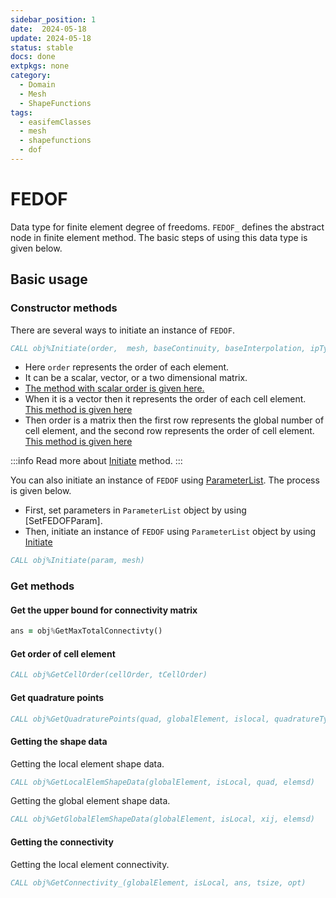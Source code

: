 ```yaml
---
sidebar_position: 1
date:  2024-05-18 
update: 2024-05-18 
status: stable
docs: done
extpkgs: none
category: 
  - Domain
  - Mesh
  - ShapeFunctions
tags:
  - easifemClasses
  - mesh
  - shapefunctions
  - dof
---
```


# FEDOF

Data type for finite element degree of freedoms. `FEDOF_` defines the abstract node in finite element method. The basic steps of using this data type is given below.

## Basic usage

### Constructor methods

There are several ways to initiate an instance of `FEDOF`.

```fortran
CALL obj%Initiate(order,  mesh, baseContinuity, baseInterpolation, ipType, basisType, alpha, beta, lambda)
```

- Here `order` represents the order of each element.
- It can be a scalar, vector, or a two dimensional matrix.
- [The method with scalar order is given here.](./Initiate.md#interface-1)
- When it is a vector then it represents the order of each cell element. [This method is given here](./Initiate.md#interface-2)
- Then order is a matrix then the first row represents the global number of cell element, and the second row represents the order of cell element. [This method is given here](./Initiate.md#interface-4)

:::info
Read more about [Initiate](./Initiate.md) method.
:::

You can also initiate an instance of `FEDOF` using [ParameterList](/docs/docs-api/ParameterList/index.md). The process is given below.

- First, set parameters in `ParameterList` object by using [SetFEDOFParam].
- Then, initiate an instance of `FEDOF` using `ParameterList` object by using [Initiate](/docs/docs-api/FEDOF/Initiate.md#interface-3)

```fortran
CALL obj%Initiate(param, mesh)
```

### Get methods

#### Get the upper bound for connectivity matrix

```fortran
ans = obj%GetMaxTotalConnectivty()
```

#### Get order of cell element

```fortran
CALL obj%GetCellOrder(cellOrder, tCellOrder)
```

#### Get quadrature points

```fortran
CALL obj%GetQuadraturePoints(quad, globalElement, islocal, quadratureType, order)
```

#### Getting the shape data

Getting the local element shape data.

```fortran
CALL obj%GetLocalElemShapeData(globalElement, isLocal, quad, elemsd)
```

Getting the global element shape data.

```fortran
CALL obj%GetGlobalElemShapeData(globalElement, isLocal, xij, elemsd)
```

#### Getting the connectivity

Getting the local element connectivity.

```fortran
CALL obj%GetConnectivity_(globalElement, isLocal, ans, tsize, opt)
```
